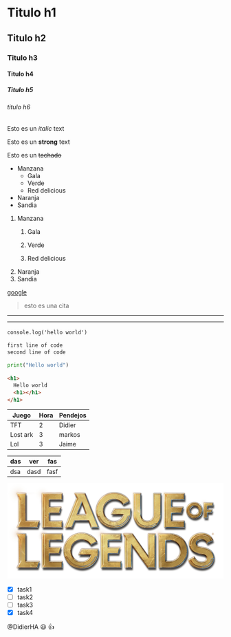 <!-- headings-->

# Titulo h1

## Titulo h2

### Titulo h3

#### Titulo h4

##### Titulo h5

###### titulo h6

<!-- Italic-->

Esto es un _italic_ text

<!-- strong-->

Esto es un **strong** text

<!-- strikethroght-->

Esto es un ~~tachado~~

<!--ul-->

- Manzana
  - Gala
  - Verde
  - Red delicious
- Naranja
- Sandia

1. Manzana
   1. Gala

   2. Verde
   3. Red delicious
2. Naranja
3. Sandia

[google](https://www.google.com/webhp?hl=es-419&sa=X&ved=0ahUKEwjatceIqMb1AhXCQjABHfHyAb4QPAgI "Titulo custom")

> esto es una cita

---

---

`console.log('hello world')`

```<!--nombre de codigo-->
first line of code
second line of code
```

```python
print("Hello world")
```

```html
<h1>
  Hello world
  <h1></h1>
</h1>
```

| Juego    | Hora | Pendejos |
| -------- | ---- | -------- |
| TFT      | 2    | Didier   |
| Lost ark | 3    | markos   |
| Lol      | 3    | Jaime    |

| das | ver  | fas  |
| --- | ---- | ---- |
| dsa | dasd | fasf |

![logo 2](logo-lolcito.png "lolcito")

<!--github markdown-->

- [x] task1
- [ ] task2
- [ ] task3
- [x] task4

@DidierHA :smiley: :+1:
